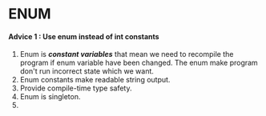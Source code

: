 # ENUM
#### Advice 1 : Use enum instead of int constants
1. Enum is _**constant variables**_ that mean we need to recompile the program if enum variable have been changed. The enum make program don't run incorrect state which we want.
2. Enum constants make readable string output.
3. Provide compile-time type safety.
4. Enum is singleton.
5. 
<!--stackedit_data:
eyJoaXN0b3J5IjpbLTExNTEzMTExMV19
-->